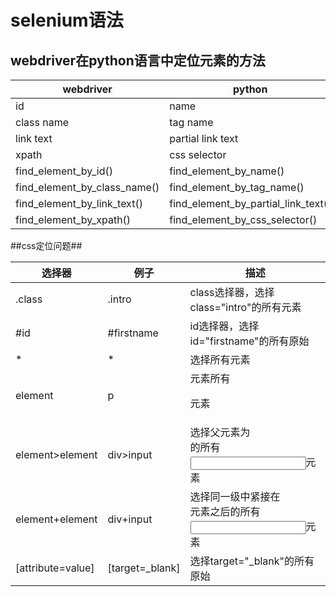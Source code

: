 # selenium语法 #

## webdriver在python语言中定位元素的方法 ##

|webdriver 							|python|
|-----------------------------------|-------|
|id									|name|
|class name 						|tag name| 
|link text 							|partial link text|
|xpath								|css selector|
|find_element_by_id()				|find_element_by_name()|
|find_element_by_class_name() 		|find_element_by_tag_name()|
|find_element_by_link_text()		|find_element_by_partial_link_text()|
|find_element_by_xpath()			|find_element_by_css_selector()|

##css定位问题##

|选择器|例子|描述|
|-----|----|----|
|.class|.intro|class选择器，选择class="intro"的所有元素|
|#id|#firstname|id选择器，选择id="firstname"的所有原始|
|*|*|选择所有元素|
|element|p|元素所有<p>元素|
|element>element|div>input|选择父元素为<div>的所有<input>元素|
|element+element|div+input|选择同一级中紧接在<div>元素之后的所有<input>元素|
|[attribute=value]|[target=_blank]|选择target="_blank"的所有原始|